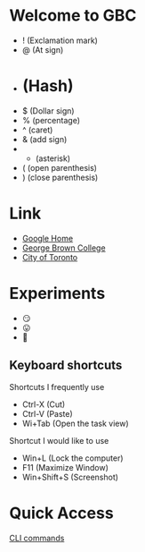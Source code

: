 # Welcome to GBC

- ! (Exclamation mark)
- @ (At sign)
- # (Hash)
- $ (Dollar sign)
- % (percentage)
- ^ (caret)
- & (add sign)
- * (asterisk)
- ( (open parenthesis)
- ) (close parenthesis)

# Link

- [Google Home](https://www.google.ca/)
- [George Brown College](https://www.georgebrown.ca/)
- [City of Toronto](https://www.toronto.ca/)


# Experiments

- :smirk:
- :stuck_out_tongue:
- :grimacing:

## Keyboard shortcuts
Shortcuts I frequently use
- Ctrl-X (Cut)
- Ctrl-V (Paste)
- Wi+Tab (Open the task view)

Shortcut I would like to use
- Win+L (Lock the computer)
- F11 (Maximize Window)
- Win+Shift+S (Screenshot)

# Quick Access
[CLI commands](Docs/cli.md)